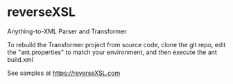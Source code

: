 # reverseXSL
Anything-to-XML Parser and Transformer 

To rebuild the Transformer project from source code, clone the git repo, edit the "ant.properties" to match your environment, and then execute the ant build.xml 

See samples at https://reverseXSL.com
